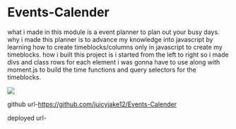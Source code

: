 # Events-Calender

what i made in this module is a event planner to plan out your busy days. why i made this planner is to advance my knowledge into javascript by learning how to create timeblocks/columns only in javascript to create my timeblocks. how i built this project is i started from the left to right so i made divs and class rows for each element i was gonna have to use along with moment.js to build the time functions and query selectors for the timeblocks.

![](../Pictures/Camera%20Roll/events%20snippet.png)

github url-https://github.com/juicyjake12/Events-Calender

deployed url-